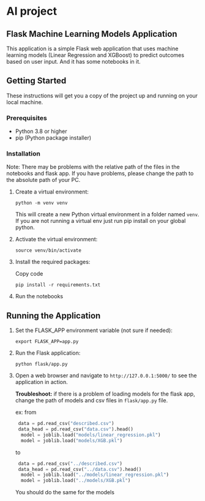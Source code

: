 # AI project

## Flask Machine Learning Models Application

This application is a simple Flask web application that uses machine learning models (Linear Regression and XGBoost) to predict outcomes based on user input. And it has some notebooks in it.

## Getting Started

These instructions will get you a copy of the project up and running on your local machine.

### Prerequisites

- Python 3.8 or higher
- pip (Python package installer)

### Installation

Note: There may be problems with the relative path of the files in the notebooks and flask app. If you have problems, please change the path to the absolute path of your PC.

1.  Create a virtual environment:

    `python -m venv venv`

    This will create a new Python virtual environment in a folder named `venv`. If you are not running a virtual env just run pip install on your global python.

2.  Activate the virtual environment:

    `source venv/bin/activate`

3.  Install the required packages:

    Copy code

    `pip install -r requirements.txt`

4.  Run the notebooks

## Running the Application

1.  Set the FLASK_APP environment variable (not sure if needed):

    `export FLASK_APP=app.py`

2.  Run the Flask application:

    `python flask/app.py`

3.  Open a web browser and navigate to `http://127.0.0.1:5000/` to see the application in action.

    **Troubleshoot:** if there is a problem of loading models for the flask app, change the path of models and csv files in `flask/app.py` file.

    ex: from

    ```python
     data = pd.read_csv("described.csv")
     data_head = pd.read_csv("data.csv").head()
      model = joblib.load("models/linear_regression.pkl")
      model = joblib.load("models/XGB.pkl")
    ```

    to

    ```python
     data = pd.read_csv("../described.csv")
     data_head = pd.read_csv("../data.csv").head()
      model = joblib.load("../models/linear_regression.pkl")
      model = joblib.load("../models/XGB.pkl")
    ```

    You should do the same for the models
